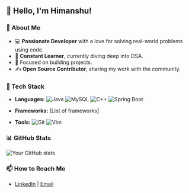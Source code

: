 ## 👋 Hello, I'm Himanshu!

### 🚀 About Me
- 💻 **Passionate Developer** with a love for solving real-world problems using code.
- 🌱 **Constant Learner**, currently diving deep into DSA.
- 🎯 Focused on building projects.
- ✍️ **Open Source Contributor**, sharing my work with the community.

### 🔧 Tech Stack
- **Languages:** ![Java](https://img.shields.io/badge/Java-ED8B00?style=for-the-badge&logo=java&logoColor=white) ![MySQL](https://img.shields.io/badge/MySQL-4479A1?style=for-the-badge&logo=mysql&logoColor=white) ![C++](https://img.shields.io/badge/C%2B%2B-00599C?style=for-the-badge&logo=c%2B%2B&logoColor=white) ![Spring Boot](https://img.shields.io/badge/Spring%20Boot-6DB33F?style=for-the-badge&logo=spring-boot&logoColor=white)

- **Frameworks:** [List of frameworks]
- **Tools:**  ![Git](https://img.shields.io/badge/Git-F05032?style=for-the-badge&logo=git&logoColor=white)
  ![Vim](https://img.shields.io/badge/Vim-019733?style=for-the-badge&logo=vim&logoColor=white)


### 📊 GitHub Stats
![Your GitHub stats](https://github-readme-stats.vercel.app/api?username=yourusername&show_icons=true&theme=radical)

### 📫 How to Reach Me
- [LinkedIn](https://www.linkedin.com/in/himanshu-kumar-4522b2297/) | [Email](www.himanshukumar7349820018@gmail.com)
